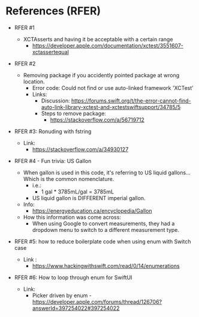#  References (RFER)

- RFER #1
    - XCTAsserts and having it be acceptable with a certain range
        - https://developer.apple.com/documentation/xctest/3551607-xctassertequal

- RFER #2
    - Removing package if you accidently pointed package at wrong location.
        - Error code: Could not find or use auto-linked framework 'XCTest'
        - Links:
            - Discussion: https://forums.swift.org/t/the-error-cannot-find-auto-link-library-xctest-and-xctestswiftsupport/34785/5
            - Steps to remove package:
                - https://stackoverflow.com/a/56719712

- RFER #3: Ronuding with fstring
    - Link:
        - https://stackoverflow.com/a/34930127
    
- RFER #4 - Fun trivia: US Gallon
    - When gallon is used in this code, it's referring to US liquid gallons... Which is the common nomenclature.
        - i.e.:
            - 1 gal * 3785mL/gal = 3785mL
        - US liquid gallon is DIFFERENT imperial gallon.
    - Info:
        - https://energyeducation.ca/encyclopedia/Gallon
    - How this information was come across:
        - When using Google to convert measurements, they had a dropdown menu to switch to a different measurement type.

- RFER #5: how to reduce boilerplate code when using enum with Switch case
    - Link :
        - https://www.hackingwithswift.com/read/0/14/enumerations

- RFER #6: How to loop through enum for SwiftUI
    - Link:
        - Picker driven by enum - https://developer.apple.com/forums/thread/126706?answerId=397254022#397254022
